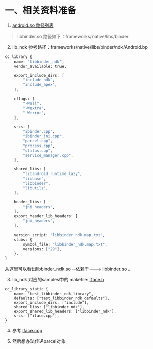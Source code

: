 # 一、相关资料准备
1. [android.so 路径列表](https://blog.csdn.net/gangjindianzi/article/details/124181036)
> libbinder.so  路径如下：frameworks/native/libs/binder

2. lib_ndk 参考路径：frameworks/native/libs/binder/ndk/Android.bp

```makefile
cc_library {
    name: "libbinder_ndk",
    vendor_available: true,

    export_include_dirs: [
        "include_ndk",
        "include_apex",
    ],

    cflags: [
        "-Wall",
        "-Wextra",
        "-Werror",
    ],

    srcs: [
        "ibinder.cpp",
        "ibinder_jni.cpp",
        "parcel.cpp",
        "process.cpp",
        "status.cpp",
        "service_manager.cpp",
    ],

    shared_libs: [
        "libandroid_runtime_lazy",
        "libbase",
        "libbinder",
        "libutils",
    ],

    header_libs: [
        "jni_headers",
    ],
    export_header_lib_headers: [
        "jni_headers",
    ],

    version_script: "libbinder_ndk.map.txt",
    stubs: {
        symbol_file: "libbinder_ndk.map.txt",
        versions: ["29"],
    },
}

```
从这里可以看出libbinder_ndk.so --依赖于---> libbinder.so 。

3. lib_ndk 对应的samples中的 makefile:  [iface.h](frameworks/native/libs/binder/ndk/test/Android.bp)

```bp
cc_library_static {
    name: "test_libbinder_ndk_library",
    defaults: ["test_libbinder_ndk_defaults"],
    export_include_dirs: ["include"],
    shared_libs: ["libbinder_ndk"],
    export_shared_lib_headers: ["libbinder_ndk"],
    srcs: ["iface.cpp"],
}
```
4. 参考 [iface.cpp](frameworks/native/libs/binder/ndk/test/iface.cpp)

5. 然后想办法传递parcel对象

